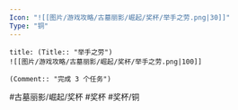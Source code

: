 ```yaml
---
Icon: "![[图片/游戏攻略/古墓丽影/崛起/奖杯/举手之劳.png|30]]"
Type: "铜"
---
```

```ad-common-bronze-trophy
title: (Title:: "举手之劳")
![[图片/游戏攻略/古墓丽影/崛起/奖杯/举手之劳.png|100]]

(Comment:: "完成 3 个任务")
```

#古墓丽影/崛起/奖杯 #奖杯 #奖杯/铜
